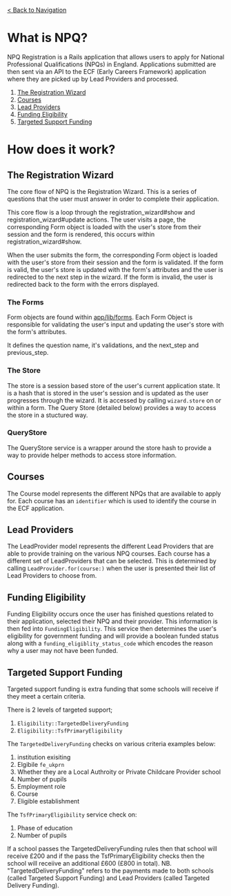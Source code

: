 [< Back to Navigation](../README.md)

# What is NPQ?

NPQ Registration is a Rails application that allows users to apply for National Professional Qualifications (NPQs) in England. Applications submitted are then sent via an API to the ECF (Early Careers Framework) application where they are picked up by Lead Providers and processed.

1. [The Registration Wizard](#the-registration-wizard)
1. [Courses](#courses)
1. [Lead Providers](#lead-providers)
1. [Funding Eligibility](#funding-eligibility)
1. [Targeted Support Funding](#targeted-support-funding)

# How does it work?

## The Registration Wizard

The core flow of NPQ is the Registration Wizard. This is a series of questions that the user must answer in order to complete their application. 

This core flow is a loop through the registration_wizard#show and registration_wizard#update actions. The user visits a page, the corresponding Form object is loaded with the user's store from their session and the form is rendered, this occurs within registration_wizard#show. 

When the user submits the form, the corresponding Form object is loaded with the user's store from their session and the form is validated. If the form is valid, the user's store is updated with the form's attributes and the user is redirected to the next step in the wizard. If the form is invalid, the user is redirected back to the form with the errors displayed.

### The Forms

Form objects are found within [app/lib/forms](app/lib/forms). Each Form Object is responsible for validating the user's input and updating the user's store with the form's attributes.

It defines the question name, it's validations, and the next_step and previous_step.

### The Store

The store is a session based store of the user's current application state. It is a hash that is stored in the user's session and is updated as the user progresses through the wizard. It is accessed by calling `wizard.store` on or within a form. The Query Store (detailed below) provides a way to access the store in a stuctured way.

### QueryStore

The QueryStore service is a wrapper around the store hash to provide a way to provide helper methods to access store information. 

## Courses

The Course model represents the different NPQs that are available to apply for. Each course has an `identifier` which is used to identify the course in the ECF application.

## Lead Providers

The LeadProvider model represents the different Lead Providers that are able to provide training on the various NPQ courses. Each course has a different set of LeadProviders that can be selected. This is determined by calling `LeadProvider.for(course:)` when the user is presented their list of Lead Providers to choose from.

## Funding Eligibility

Funding Eligibility occurs once the user has finished questions related to their application, selected their NPQ and their provider. This information is then fed into `FundingEligibility`. This service then determines the user's eligibility for government funding and will provide a boolean funded status along with a `funding_eligiblity_status_code` which encodes the reason why a user may not have been funded.

## Targeted Support Funding

Targeted support funding is extra funding that some schools will receive if they meet a certain criteria. 

There is 2 levels of targeted support;

1. `Eligibility::TargetedDeliveryFunding` 
2. `Eligibility::TsfPrimaryEligibility`

The `TargetedDeliveryFunding` checks on various criteria examples below:

1. institution exisiting 
2. Elgibile `fe_ukprn`
3. Whether they are a Local Authroity or Private Childcare Provider school
4. Number of pupils
5. Employment role
6. Course
7. Eligible establishment

The `TsfPrimaryEligibility` service check on:

1. Phase of education 
2. Number of pupils

If a school passes the TargetedDeliveryFunding rules then that school will receive £200 and if the pass the TsfPrimaryEligibility checks then the school will receiive an additional £600 (£800 in total).
NB. "TargetedDeliveryFunding" refers to the payments made to both schools (called Targeted Support Funding) and Lead Providers (called Targeted Delivery Funding).
